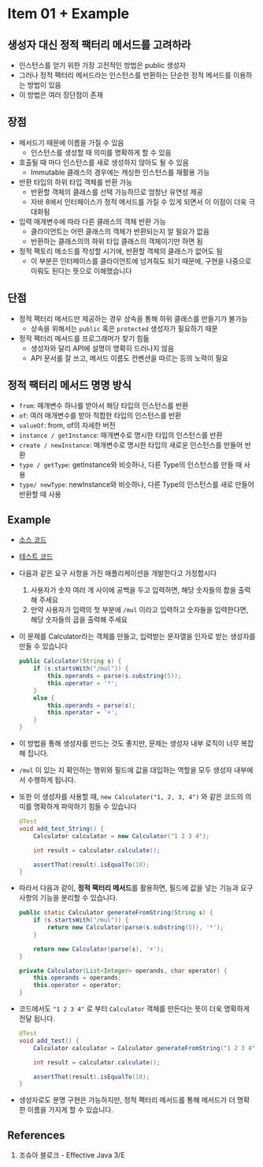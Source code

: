 # Item 01 + Example

## 생성자 대신 정적 팩터리 메서드를 고려하라

- 인스턴스를 얻기 위한 가장 고전적인 방법은 public 생성자
- 그러나 정적 팩터리 메서드라는 인스턴스를 반환하는 단순한 정적 메서드를 이용하는 방법이 있음
- 이 방법은 여러 장단점이 존재

## 장점

- 메서드기 때문에 이름을 가질 수 있음
    - 인스턴스를 생성할 때 의미를 명확하게 할 수 있음
- 호출될 때 마다 인스턴스를 새로 생성하지 않아도 될 수 있음
    - Immutable 클래스의 경우에는 캐싱한 인스턴스를 재활용 가능
- 반환 타입의 하위 타입 객체를 반환 가능
    - 반환할 객체의 클래스를 선택 가능하므로 엄청난 유연성 제공
    - 자바 8에서 인터페이스가 정적 메서드를 가질 수 있게 되면서 이 이점이 더욱 극대화됨
- 입력 매개변수에 따라 다른 클래스의 객체 반환 가능
    - 클라이언트는 어떤 클래스의 객체가 반환되는지 알 필요가 없음
    - 반환하는 클래스의의 하위 타입 클래스의 객체이기만 하면 됨
- 정적 팩토리 메소드를 작성할 시기에, 반환할 객체의 클래스가 없어도 됨
    - 이 부분은 인터페이스를 클라이언트에 넘겨줘도 되기 때문에, 구현을 나중으로 미뤄도 된다는 뜻으로 이해했습니다

## 단점

- 정적 팩터리 메서드만 제공하는 경우 상속을 통해 하위 클래스를 만들기가 불가능
    - 상속을 위해서는 `public` 혹은 `protected` 생성자가 필요하기 때문
- 정적 팩터리 메서드를 프로그래머가 찾기 힘듦
    - 생성자와 달리 API에 설명이 명확히 드러나지 않음
    - API 문서를 잘 쓰고, 메서드 이름도 컨벤션을 따르는 등의 노력이 필요

## 정적 팩터리 메서드 명명 방식

- `from`: 매개변수 하나를 받아서 해당 타입의 인스턴스를 반환
- `of`: 여러 매개변수를 받아 적합한 타입의 인스턴스를 반환
- `valueOf`: from, of의 자세한 버전
- `instance / getInstance`: 매개변수로 명시한 타입의 인스턴스를 반환
- `create / newInstance`: 매개변수로 명시한 타입의 새로운 인스턴스를 만들어 반환
- `type / getType`: getInstance와 비슷하나, 다른 Type의 인스턴스를 만들 때 사용
- `type/ newType`: newInstance와 비슷하나, 다른 Type의 인스턴스를 새로 만들어 반환할 때 사용

## Example

- [소스 코드](https://github.com/sinclairr08/2023-Effective-Java-Study/blob/main/sinclairr08/src/main/java/org/adtado/sinclairr/effective/item01/Calculator.java)

- [테스트 코드](https://github.com/sinclairr08/2023-Effective-Java-Study/blob/main/sinclairr08/src/test/java/org/adtado/sinclairr/effective/item01/CalculatorTest.java)

- 다음과 같은 요구 사항을 가진 애플리케이션을 개발한다고 가정합시다

    1. 사용자가 숫자 여러 개 사이에 공백을 두고 입력하면, 해당 숫자들의 합을 출력해 주세요
    2. 만약 사용자가 입력의 첫 부분에 `/mul` 이라고 입력하고 숫자들을 입력한다면, 해당 숫자들의 곱을 출력해 주세요

- 이 문제를 Calculator라는 객체를 만들고, 입력받는 문자열을 인자로 받는 생성자를 만들 수 있습니다
  ```java
  public Calculator(String s) {
      if (s.startsWith("/mul")) {
          this.operands = parse(s.substring(5));
          this.operator = '*';
      }
      else {
          this.operands = parse(s);
          this.operator = '+';
      }
  }
  ```
- 이 방법을 통해 생성자를 만드는 것도 좋지만, 문제는 생성자 내부 로직이 너무 복잡해 집니다.

- `/mul` 이 있는 지 확인하는 행위와 필드에 값을 대입하는 역할을 모두 생성자 내부에서 수행하게 됩니다.

- 또한 이 생성자를 사용할 때, `new Calculator("1, 2, 3, 4")` 와 같은 코드의 의미를 명확하게 파악하기 힘들 수 있습니다

  ```java
  @Test
  void add_test_String() {
      Calculator calculator = new Calculator("1 2 3 4");

      int result = calculator.calculate();

      assertThat(result).isEqualTo(10);
  }
  ```

- 따라서 다음과 같이, **정적 팩터리 메서드**를 활용하면, 필드에 값을 넣는 기능과 요구사항의 기능을 분리할 수 있습니다.

  ```java
  public static Calculator generateFromString(String s) {
      if (s.startsWith("/mul")) {
          return new Calculator(parse(s.substring(5)), '*');
      }

      return new Calculator(parse(s), '+');
  }

  private Calculator(List<Integer> operands, char operator) {
      this.operands = operands;
      this.operator = operator;
  }

  ```

- 코드에서도 `"1 2 3 4"` 로 부터 `Calculator` 객체를 만든다는 뜻이 더욱 명확하게 전달 됩니다.

  ```java
  @Test
  void add_test() {
      Calculator calculator = Calculator.generateFromString("1 2 3 4");

      int result = calculator.calculate();

      assertThat(result).isEqualTo(10);
  }
  ```

- 생성자로도 분명 구현은 가능하지만, 정적 팩터리 메서드를 통해 메서드가 더 명확한 이름을 가지게 할 수 있습니다.

## References

1. 조슈아 블로크 - Effective Java 3/E

